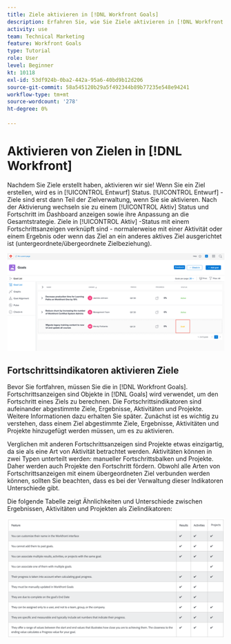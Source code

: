 ```yaml
---
title: Ziele aktivieren in [!DNL Workfront Goals]
description: Erfahren Sie, wie Sie Ziele aktivieren in [!DNL Workfront Goals] nach ihrer Erstellung.
activity: use
team: Technical Marketing
feature: Workfront Goals
type: Tutorial
role: User
level: Beginner
kt: 10118
exl-id: 53df924b-0ba2-442a-95a6-40bd9b12d206
source-git-commit: 58a545120b29a5f492344b89b77235e548e94241
workflow-type: tm+mt
source-wordcount: '278'
ht-degree: 0%

---
```


# Aktivieren von Zielen in [!DNL Workfront]

Nachdem Sie Ziele erstellt haben, aktivieren wir sie! Wenn Sie ein Ziel erstellen, wird es in [!UICONTROL Entwurf] Status. [!UICONTROL Entwurf] -Ziele sind erst dann Teil der Zielverwaltung, wenn Sie sie aktivieren. Nach der Aktivierung wechseln sie zu einem [!UICONTROL Aktiv] Status und Fortschritt im Dashboard anzeigen sowie ihre Anpassung an die Gesamtstrategie. Ziele in [!UICONTROL Aktiv] -Status mit einem Fortschrittsanzeigen verknüpft sind - normalerweise mit einer Aktivität oder einem Ergebnis oder wenn das Ziel an ein anderes aktives Ziel ausgerichtet ist (untergeordnete/übergeordnete Zielbeziehung).

![Screenshot eines Ziels in Workfront-Zielen mit dem Status &quot;Entwurf&quot;](assets/04-workfront-goals-activate-goals.png)

## Fortschrittsindikatoren aktivieren Ziele

Bevor Sie fortfahren, müssen Sie die in [!DNL Workfront Goals]. Fortschrittsanzeigen sind Objekte in [!DNL Goals] wird verwendet, um den Fortschritt eines Ziels zu berechnen. Die Fortschrittsindikatoren sind aufeinander abgestimmte Ziele, Ergebnisse, Aktivitäten und Projekte. Weitere Informationen dazu erhalten Sie später. Zunächst ist es wichtig zu verstehen, dass einem Ziel abgestimmte Ziele, Ergebnisse, Aktivitäten und Projekte hinzugefügt werden müssen, um es zu aktivieren.

Verglichen mit anderen Fortschrittsanzeigen sind Projekte etwas einzigartig, da sie als eine Art von Aktivität betrachtet werden. Aktivitäten können in zwei Typen unterteilt werden: manueller Fortschrittsbalken und Projekte. Daher werden auch Projekte den Fortschritt fördern. Obwohl alle Arten von Fortschrittsanzeigen mit einem übergeordneten Ziel verbunden werden können, sollten Sie beachten, dass es bei der Verwaltung dieser Indikatoren Unterschiede gibt.

Die folgende Tabelle zeigt Ähnlichkeiten und Unterschiede zwischen Ergebnissen, Aktivitäten und Projekten als Zielindikatoren:

![Eine Tabelle der Ähnlichkeiten und Unterschiede zwischen Ergebnissen, Aktivitäten und Projekten als Zielindikatoren.](assets/05-workfront-goals-progress-indicators.png)
